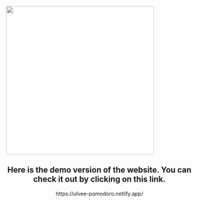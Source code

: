 
<img src="site-image.png" width="400">

<h2 align="center">Here is the demo version of the website. You can check it out by clicking on this link.</h2>

<p align="center"> https://ulvee-pomodoro.netlify.app/ </p>

